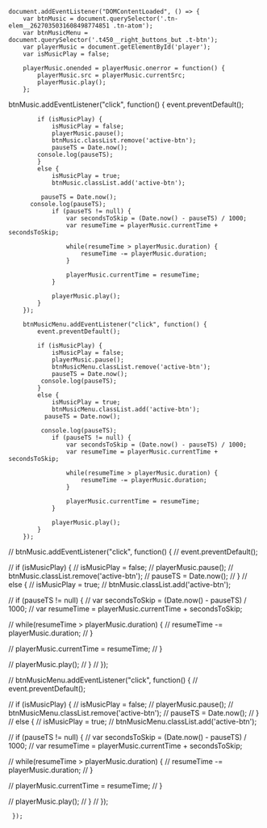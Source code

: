 	document.addEventListener("DOMContentLoaded", () => {
	    var btnMusic = document.querySelector('.tn-elem__2627035031608498774851 .tn-atom');
	    var btnMusicMenu = document.querySelector('.t450__right_buttons_but .t-btn');
	    var playerMusic = document.getElementById('player');
	    var isMusicPlay = false;
	   
	    playerMusic.onended = playerMusic.onerror = function() {
	        playerMusic.src = playerMusic.currentSrc;
	        playerMusic.play();
	    };
	  
btnMusic.addEventListener("click", function() {
	        event.preventDefault();

	        if (isMusicPlay) {
	            isMusicPlay = false;
	            playerMusic.pause();
	            btnMusic.classList.remove('active-btn');
	            pauseTS = Date.now();
            console.log(pauseTS);
	        }
	        else {
	            isMusicPlay = true;
	            btnMusic.classList.add('active-btn');
            
             pauseTS = Date.now();
          console.log(pauseTS);
	            if (pauseTS != null) {
	            	var secondsToSkip = (Date.now() - pauseTS) / 1000;
	            	var resumeTime = playerMusic.currentTime + secondsToSkip;
	            	
	            	while(resumeTime > playerMusic.duration) {
	            		resumeTime -= playerMusic.duration;
	            	}

	            	playerMusic.currentTime = resumeTime;
	            }

	            playerMusic.play();
	        }
	    });
	   
	    btnMusicMenu.addEventListener("click", function() {
	        event.preventDefault();

	        if (isMusicPlay) {
	            isMusicPlay = false;
	            playerMusic.pause();
	            btnMusicMenu.classList.remove('active-btn');
	            pauseTS = Date.now();
             console.log(pauseTS);
	        }
	        else {
	            isMusicPlay = true;
	            btnMusicMenu.classList.add('active-btn');
              pauseTS = Date.now();
            
             console.log(pauseTS);
	            if (pauseTS != null) {
	            	var secondsToSkip = (Date.now() - pauseTS) / 1000;
	            	var resumeTime = playerMusic.currentTime + secondsToSkip;
	            	
	            	while(resumeTime > playerMusic.duration) {
	            		resumeTime -= playerMusic.duration;
	            	}

	            	playerMusic.currentTime = resumeTime;
	            }

	            playerMusic.play();
	        }
	    });

    
    

    
    
    
    
    
    
    
    
    
//     btnMusic.addEventListener("click", function() {
// 	        event.preventDefault();

// 	        if (isMusicPlay) {
// 	            isMusicPlay = false;
// 	            playerMusic.pause();
// 	            btnMusic.classList.remove('active-btn');
// 	            pauseTS = Date.now();
// 	        }
// 	        else {
// 	            isMusicPlay = true;
// 	            btnMusic.classList.add('active-btn');

// 	            if (pauseTS != null) {
// 	            	var secondsToSkip = (Date.now() - pauseTS) / 1000;
// 	            	var resumeTime = playerMusic.currentTime + secondsToSkip;
	            	
// 	            	while(resumeTime > playerMusic.duration) {
// 	            		resumeTime -= playerMusic.duration;
// 	            	}

// 	            	playerMusic.currentTime = resumeTime;
// 	            }

// 	            playerMusic.play();
// 	        }
// 	    });
	   
// 	    btnMusicMenu.addEventListener("click", function() {
// 	        event.preventDefault();

// 	        if (isMusicPlay) {
// 	            isMusicPlay = false;
// 	            playerMusic.pause();
// 	            btnMusicMenu.classList.remove('active-btn');
// 	            pauseTS = Date.now();
// 	        }
// 	        else {
// 	            isMusicPlay = true;
// 	            btnMusicMenu.classList.add('active-btn');

// 	            if (pauseTS != null) {
// 	            	var secondsToSkip = (Date.now() - pauseTS) / 1000;
// 	            	var resumeTime = playerMusic.currentTime + secondsToSkip;
	            	
// 	            	while(resumeTime > playerMusic.duration) {
// 	            		resumeTime -= playerMusic.duration;
// 	            	}

// 	            	playerMusic.currentTime = resumeTime;
// 	            }

// 	            playerMusic.play();
// 	        }
// 	    });
    
    
     
     
	 });


